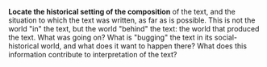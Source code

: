 **Locate the historical setting of the composition** of the text, and the situation to which the text was written, as far as is possible. This is not the world "in" the text, but the world "behind" the text: the world that produced the text. What was going on? What is "bugging" the text in its social-historical world, and what does it want to happen there? What does this information contribute to interpretation of the text?
